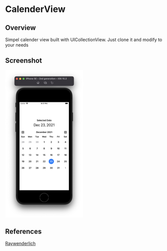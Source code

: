 # CalenderView

## Overview
Simpel calender view built with UICollectionView.
Just clone it and modify to your needs

## Screenshot
   <img src="./Images/2.png" width="250">

## References
[Raywenderlich](https://www.raywenderlich.com/10787749-creating-a-custom-calendar-control-for-ios#toc-anchor-010)
